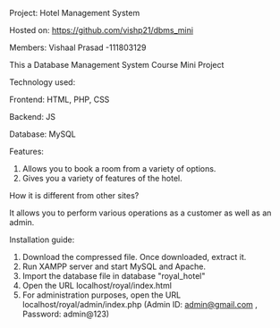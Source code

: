 Project: Hotel Management System 

Hosted on: https://github.com/vishp21/dbms_mini

Members: Vishaal Prasad -111803129

This a Database Management System Course Mini Project

Technology used:

Frontend: HTML, PHP, CSS

Backend: JS

Database: MySQL

Features:
1. Allows you to book a room from a variety of options.
2. Gives you a variety of features of the hotel.

How it is different from other sites?

It allows you to perform various operations as a customer as well as an admin.

Installation guide:
1. Download the compressed file. Once downloaded, extract it.
2. Run XAMPP server and start MySQL and Apache.
3. Import the database file in database "royal_hotel"
4. Open the URL localhost/royal/index.html
5. For administration purposes, open the URL localhost/royal/admin/index.php (Admin ID: admin@gmail.com , Password: admin@123)
